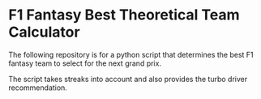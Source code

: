# F1 Fantasy Best Theoretical Team Calculator

The following repository is for a python script that determines the best F1 fantasy team to select for the next grand prix. 

The script takes streaks into account and also provides the turbo driver recommendation. 